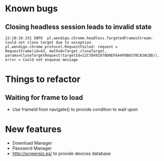 # Known bugs

## Closing headless session leads to invalid state
```
22:18:10.331 INFO  pl.wendigo.chrome.headless.TargetedFramesStream: Could not close target due to exception pl.wendigo.chrome.protocol.RequestFailed: request = RequestFrame(id=43, method=Target.closeTarget, params=CloseTargetRequest(targetId=22C7D491970D0EF644F0B0378C83AC8B)), error = Could not enqueue message
```

# Things to refactor

## Waiting for frame to load

- Use frameId from navigate() to provide condition to wait upon

# New features

- Download Manager
- Password Manager
- http://screensiz.es/ to provide devices database

